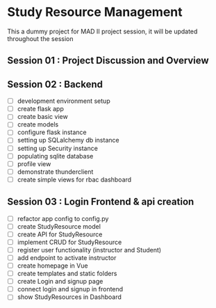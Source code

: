 # Study Resource Management

This a dummy project for MAD II project session, it will be updated throughout the session

## Session 01 : Project Discussion and Overview

## Session 02 : Backend

- [ ] development environment setup
- [ ] create flask app
- [ ] create basic view
- [ ] create models
- [ ] configure flask instance
- [ ] setting up SQLalchemy db instance
- [ ] setting up Security instance
- [ ] populating sqlite database
- [ ] profile view
- [ ] demonstrate thunderclient
- [ ] create simple views for rbac dashboard

## Session 03 : Login Frontend & api creation

- [ ] refactor app config to config.py
- [ ] create StudyResource model
- [ ] create API for StudyResource
- [ ] implement CRUD for StudyResource
- [ ] register user functionality (instructor and Student)
- [ ] add endpoint to activate instructor
- [ ] create homepage in Vue
- [ ] create templates and static folders
- [ ] create Login and signup page
- [ ] connect login and signup in frontend
- [ ] show StudyResources in Dashboard
